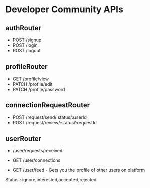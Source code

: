 # Developer Community APIs

## authRouter
- POST /signup
- POST /login
- POST /logout

## profileRouter
- GET /profile/view
- PATCH /profile/edit
- PATCH /profile/password

## connectionRequestRouter
- POST /request/send/:status/:userId
- POST /request/review/:status/:requestId

## userRouter
- /user/requests/received

- GET /user/connections 
- GET /user/feed - Gets you the profile of other users on platform



Status : ignore,interested,accepted,rejected
